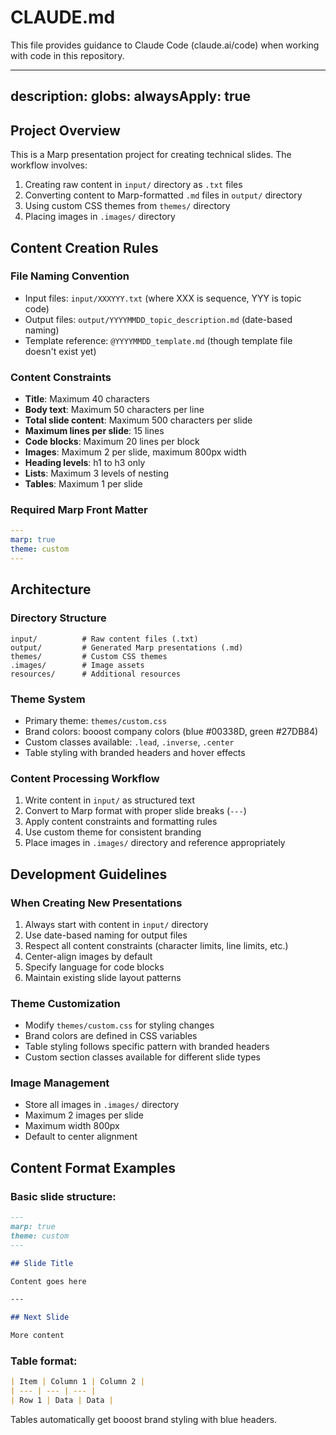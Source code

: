 # CLAUDE.md

This file provides guidance to Claude Code (claude.ai/code) when working with code in this repository.

---
description: 
globs: 
alwaysApply: true
---

## Project Overview

This is a Marp presentation project for creating technical slides. The workflow involves:
1. Creating raw content in `input/` directory as `.txt` files
2. Converting content to Marp-formatted `.md` files in `output/` directory
3. Using custom CSS themes from `themes/` directory
4. Placing images in `.images/` directory

## Content Creation Rules

### File Naming Convention
- Input files: `input/XXXYYY.txt` (where XXX is sequence, YYY is topic code)
- Output files: `output/YYYYMMDD_topic_description.md` (date-based naming)
- Template reference: `@YYYYMMDD_template.md` (though template file doesn't exist yet)

### Content Constraints
- **Title**: Maximum 40 characters
- **Body text**: Maximum 50 characters per line
- **Total slide content**: Maximum 500 characters per slide
- **Maximum lines per slide**: 15 lines
- **Code blocks**: Maximum 20 lines per block
- **Images**: Maximum 2 per slide, maximum 800px width
- **Heading levels**: h1 to h3 only
- **Lists**: Maximum 3 levels of nesting
- **Tables**: Maximum 1 per slide

### Required Marp Front Matter
```yaml
---
marp: true
theme: custom
---
```

## Architecture

### Directory Structure
```
input/          # Raw content files (.txt)
output/         # Generated Marp presentations (.md)
themes/         # Custom CSS themes
.images/        # Image assets
resources/      # Additional resources
```

### Theme System
- Primary theme: `themes/custom.css`
- Brand colors: booost company colors (blue #00338D, green #27DB84)
- Custom classes available: `.lead`, `.inverse`, `.center`
- Table styling with branded headers and hover effects

### Content Processing Workflow
1. Write content in `input/` as structured text
2. Convert to Marp format with proper slide breaks (`---`)
3. Apply content constraints and formatting rules
4. Use custom theme for consistent branding
5. Place images in `.images/` directory and reference appropriately

## Development Guidelines

### When Creating New Presentations
1. Always start with content in `input/` directory
2. Use date-based naming for output files
3. Respect all content constraints (character limits, line limits, etc.)
4. Center-align images by default
5. Specify language for code blocks
6. Maintain existing slide layout patterns

### Theme Customization
- Modify `themes/custom.css` for styling changes
- Brand colors are defined in CSS variables
- Table styling follows specific pattern with branded headers
- Custom section classes available for different slide types

### Image Management
- Store all images in `.images/` directory
- Maximum 2 images per slide
- Maximum width 800px
- Default to center alignment

## Content Format Examples

### Basic slide structure:
```markdown
---
marp: true
theme: custom
---

## Slide Title

Content goes here

---

## Next Slide

More content
```

### Table format:
```markdown
| Item | Column 1 | Column 2 |
| --- | --- | --- |
| Row 1 | Data | Data |
```

Tables automatically get booost brand styling with blue headers.